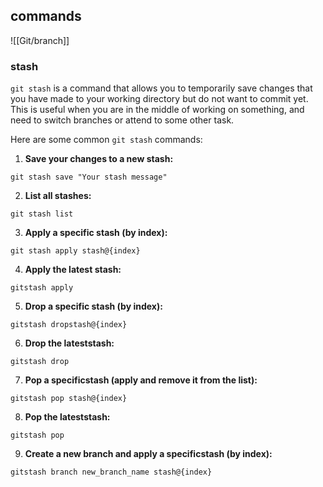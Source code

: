 ## commands 

![[Git/branch]]
### stash 

`git stash` is a command that allows you to temporarily save changes that you have made to your working directory but do not want to commit yet. This is useful when you are in the middle of working on something, and need to switch branches or attend to some other task.

Here are some common `git stash` commands:

1. **Save your changes to a new stash:**

```
git stash save "Your stash message"
```

2. **List all stashes:**

```
git stash list
```

3. **Apply a specific stash (by index):**

```
git stash apply stash@{index}
```

4. **Apply the latest stash:**

```
gitstash apply
```

5. **Drop a specific stash (by index):**

```
gitstash dropstash@{index}
```

6. **Drop the lateststash:**

``` 
gitstash drop
```

7. **Pop a specificstash (apply and remove it from the list):**

``` 
gitstash pop stash@{index}
```

8. **Pop the lateststash:**

``` 
gitstash pop
```

9. **Create a new branch and apply a specificstash (by index):**

``` 
gitstash branch new_branch_name stash@{index}
```
